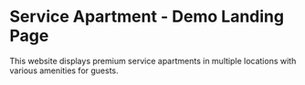 # Service Apartment - Demo Landing Page

This website displays premium service apartments in multiple locations with various amenities for guests.

